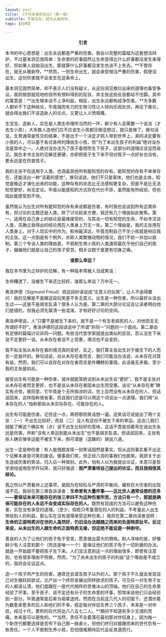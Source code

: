 ```yaml
---
layout: post
title: 《宁可未曾存在过》（第一章）
subtitle: 不曾存在，就无从被剥夺。
tags: [经典]

---
```

<p style="text-align: center; font-family: 'SimHei', sans-serif; font-weight: bold;">引言</p>

本书的中心思想是：出生永远都是严重的伤害。我会以完整的篇幅为这套想法辩护，不过基本洞见很简单：生命里的好事固然让生命变得比什么好事都没发生来得好，但如果人自始没出生，那就算什么好事都没发生也谈不上失去。**不曾存在，就无从被剥夺。**然而，一则生命出生，就会承受相当严重的伤害，假使没出生，这份伤害就不会发生在这条命上。

基本洞见固然简单，却不表示人们没有疑义，从这份洞见推衍出来的道理也备受争议。我将按部就班地检验所有预料得到的反驳，并主张这些反驳都站不住脚。其中的寓意是：**出生根本谈不上净利益，相反，出生永远都构成净伤害。**大多数人都听不下这种结论，毕竟强而有力的生物习性让人倾向乐观处世。再往下推论，就会得出我们不该造新人的论点，又更让人义愤填膺。

生宝宝，造新人，实在是人类生命理所当然的一环，鲜少有人会需要一个说法（才去生小孩），大多数人连他们应不应该生小孩都压根没想过，就只是做了。换句话说，生育通常是性交的结果，不是出于一个决定才把人带到世界上。真的决定要有小孩的人，可以基于各式各样的理由生小孩，但“为了未出生孩子的利益”绝对没办法是其中之一。人绝对没办法为了孩子着想而生下孩子，这部分的道理应该显而易见。我在本书主张的见解还更硬，亦即把孩子生下来不但对孩子一点好处也没有，更永远是在伤害孩子。

我的主张不仅适用于人类，也涵盖其他所有能知觉的存有。能知觉的存有不单单存在，还能活出一种“活着的感觉”，换句话说，他们不只是客体，他们也是主体。知觉是晚近才演化出来的功能，这种存有的状态比无法感知更复杂，但是不是比无法知觉更好，尚无定论。毕竟以能感知的方式存在代价不菲，虽然能有所经验，但也因此能感受到不快。

虽然我认为出生对所有能知觉的存有来说都是伤害，有时我也会谈到所有这类存有，但讨论的主题还是人类。除了讨论起来方便，我还有几个理由如此聚焦。第一，适用在自己身上的结论是最难接受的，与其谈一切有知觉的生命，不如专注谈人类，先确立我得出的结论用在人类身上万无一失。第二个理由是，我的主张用在人类身上，对于人现实中的作为，影响最深远，毕竟克制自己不生小孩就是响应我的主张。这一点倒是有个例外，亦即人类繁殖动物的情况，我们不妨一并加以抵制。第三个专谈人类的理由是，不抵制生育小孩的人类通常最在乎他们自己的孩子，偏偏他们就是让自己的孩子受苦。相关议题于是更有切身之痛。

<p style="text-align: center; font-family: 'SimHei', sans-serif; font-weight: bold;">谁那么幸运？</p>

我在本书里为之辩护的见解，有一种版本常被人当成笑话：

生命糟透了，没被生下来还比较好。谁那么幸运？万中无一。

弗洛伊德（Sigmund Freud）把这段妙语说成“无意义的玩笑”，让人不由得要问：我的见解是不是跟这段玩笑差不多无意义。出生是一种伤害，所以最好从没出生过——这是不是胡言乱语？很多人认为是。第二章的大部分论证会让读者明白他们是错的，但我必须先厘清一些混淆，才有好好讨论的空间。

弗洛伊德说，人“只要不是被生下来的，就不是一个有生老病死的人，对他而言无所谓好不好”。弗洛伊德的这段话说中了所谓“非同一”问题的一个面向。第二章会有足够的篇幅讨论非同一问题。有些当代哲学家就提出类似的反驳，否认没生下来说不定更好一说。从未存在者谈不上受惠，境况也不会变好。

我不拟主张从未存在者的境况真的变好，反之，我打算主张出生对于被生下的人而言一定是坏的。换句话说，对从未存在者而言，我们可能没办法说，从未存在对其有益，然而，我们可以说存在对存在者而言是件糟糕的事情。此话毫无矛盾，至少我的主张是如此。

接受出生有可能是一种伤害，或许就能笼统谈到从未出生会“更好”。我不是主张对从未存在者而言更好，也不是说从未存在者因未出生而受惠。谈论“从未存在者”确实有点怪，我同意，它毕竟是个无所指涉的词，世上显然没有从未存在的人，但话说回来，这样指称很省事，而且我们还是可以用这个词谈出一点道理。我们用“从未存在的人”指称那些从未实际存在、可能存在的人。

出生有可能是伤害。记住这一点，再把那则笑话想一遍。这笑话<span class="color-orange">可说</span>提出了两个主张：（一）不出生比较好，而且（二）没人有这份不被生下来的幸运。这会儿我们就能了解这个确实有（点）说不出生比较好的意味，这话不啻是拐着弯在说出生永远是伤害。声称“没有人幸运到能从未出生”也不是胡言乱语，但话说回来，主张有些人确实够幸运能不被生下来，倒可谓是（逗趣的）胡说八道。

出生一定是种伤害：有人能借题发挥一则笑话固然是事实，但从这则事实看不出这个见解本身是可笑的废话。傻事我们笑，但正经八百的事我们也能笑。我把关于出生造成伤害的笑话，归入后一种类别。此外，怕有人以为我提出论证，本意只是哲学游戏或用哲学开玩笑，我只好强调：**我严肃看待自己提出的论证，而且我相信其结论。**

我之所以严肃看待上述事项，是因为在轻松与严肃的平衡间，藏有巨大伤害的出现或不见。我将在第三章告诉读者：**生命里有大量坏事——这比世人通常设想的还多——要保证未来可能存在的张三李四不为这种伤害所苦，方法只有一个，那就是确保可能存在的人永远不会变成实际存在的人**。既然有现成的方法可以避免这种伤害，实在没有承受的道理。（至少，倘若只考量潜在的人的利益，不考量此人出生带给别人的利益，那么实在没有道理承受这种伤害。）我将在第二章向读者说明：**生命的正面特质对在世的人虽然好，仍旧没办法跟随之而来的负面特质扯平。反过来说，从未出生的人跟生命的正面特质无缘，但这绝不能说是一种剥夺。**

善良的人为了让他们的孩子免于受苦，愿意做出莫大的牺牲。耐人寻味的是，好像鲜少有人注意到那个（而且是唯一一个）能保证他们的孩子免于一切折磨的办法，就是一开始就不要把孩子生下来。人们没注意到这一点的理由很多，即使有注意到，也有很多理由不照做，然而，“为了尚未出生的孩子的利益”这个理由是不成立的，我将会论证这点。

造一个孩子所产生的伤害，通常还会波及孩子以外的人。那个孩子不久就会发现自己对生殖跃跃欲试，又产出一个终将发展出同样欲求的孩子。可见任一对生育子女的人都该认清，他们盘踞在一座代代相传的苦难冰山的顶端。他们在自己的生命里经验了坏事，至于孩子、说不定还有孙子的生命里的坏事，照常来说他们只会经验到一部分，毕竟通常是后辈为祖辈送终。然而在当前这几代人的切面下，还潜伏着为数愈来愈多的后人和他们的不幸。假定每对伴侣生养三个孩子，本来是一对伴侣，经过十代，累积的后代将达八八五七二人。**期间不知道有多少无谓的苦痛，本来是可以避免的。**当然，责任不全着落在最初那对伴侣身上，因为每一个新世代都要选择是否传下自己那一脉香火，但他们终归对接踵而来的世代负有一些责任。一个人不抵制生养小孩，恐怕很难期待后代会反其道而行。